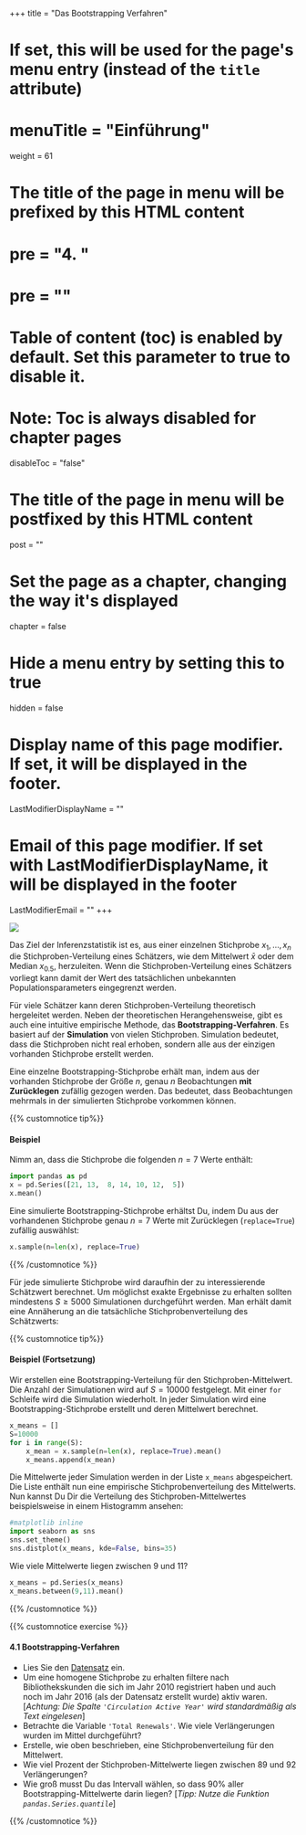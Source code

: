 +++
title = "Das Bootstrapping Verfahren"
# If set, this will be used for the page's menu entry (instead of the `title` attribute)
# menuTitle = "Einführung"
weight = 61
# The title of the page in menu will be prefixed by this HTML content
# pre = "<b>4. </b>"
# pre = "<i class='fab fa-github'></i>"
# Table of content (toc) is enabled by default. Set this parameter to true to disable it.
# Note: Toc is always disabled for chapter pages
disableToc = "false"

# The title of the page in menu will be postfixed by this HTML content
post = ""
# Set the page as a chapter, changing the way it's displayed
chapter = false
# Hide a menu entry by setting this to true
hidden = false
# Display name of this page modifier. If set, it will be displayed in the footer.
LastModifierDisplayName = ""
# Email of this page modifier. If set with LastModifierDisplayName, it will be displayed in the footer
LastModifierEmail = ""
+++

![](../bootstrap.files/bootstrap.png)


Das Ziel der Inferenzstatistik ist es, aus einer einzelnen Stichprobe $x_1, \dots, x_n$ die Stichproben-Verteilung eines Schätzers, wie dem Mittelwert $\bar{x}$ oder dem Median $x_{0.5}$, herzuleiten. Wenn die Stichproben-Verteilung eines Schätzers vorliegt kann damit der Wert des tatsächlichen unbekannten Populationsparameters eingegrenzt werden.

Für viele Schätzer kann deren Stichproben-Verteilung theoretisch hergeleitet werden. Neben der theoretischen Herangehensweise, gibt es auch eine intuitive empirische Methode, das **Bootstrapping-Verfahren**. Es basiert auf der **Simulation** von vielen Stichproben. Simulation bedeutet, dass die Stichproben nicht real erhoben, sondern alle aus der einzigen vorhanden Stichprobe erstellt werden.

Eine einzelne Bootstrapping-Stichprobe erhält man, indem aus der vorhanden Stichprobe der Größe $n$, genau $n$ Beobachtungen **mit Zurücklegen** zufällig gezogen werden. Das bedeutet, dass Beobachtungen mehrmals in der simulierten Stichprobe vorkommen können.

{{% customnotice tip%}}

#### Beispiel

Nimm an, dass die Stichprobe die folgenden $n=7$ Werte enthält:

```python
import pandas as pd
x = pd.Series([21, 13,  8, 14, 10, 12,  5])
x.mean()
```

Eine simulierte Bootstrapping-Stichprobe erhältst Du, indem Du aus der vorhandenen Stichprobe genau $n=7$ Werte mit Zurücklegen (`replace=True`) zufällig auswählst:

```python
x.sample(n=len(x), replace=True) 
```
{{% /customnotice %}}

Für jede simulierte Stichprobe wird daraufhin der zu interessierende Schätzwert berechnet. Um möglichst exakte Ergebnisse zu erhalten sollten mindestens $S \geq 5000$ Simulationen durchgeführt werden. Man erhält damit eine Annäherung an die tatsächliche Stichprobenverteilung des Schätzwerts:

{{% customnotice tip%}}

#### Beispiel (Fortsetzung)

Wir erstellen eine Bootstrapping-Verteilung für den Stichproben-Mittelwert. Die Anzahl der Simulationen wird auf $S=10000$ festgelegt. Mit einer `for` Schleife wird die Simulation wiederholt. In jeder Simulation wird eine Bootstrapping-Stichprobe erstellt und deren Mittelwert berechnet. 

```python
x_means = []
S=10000
for i in range(S):
    x_mean = x.sample(n=len(x), replace=True).mean()
    x_means.append(x_mean)
```

Die Mittelwerte jeder Simulation werden in der Liste `x_means` abgespeichert. Die Liste enthält nun eine empirische Stichprobenverteilung des Mittelwerts. Nun kannst Du Dir die Verteilung des Stichproben-Mittelwertes beispielsweise in einem Histogramm ansehen:

```python
#matplotlib inline
import seaborn as sns
sns.set_theme()
sns.distplot(x_means, kde=False, bins=35)
```

Wie viele Mittelwerte liegen zwischen 9 und 11?

```python
x_means = pd.Series(x_means)
x_means.between(9,11).mean()
```
{{% /customnotice %}}


{{% customnotice exercise %}}

#### 4.1 Bootstrapping-Verfahren

- Lies Sie den [Datensatz](/2023-2024-ZK_Data_Librarian_Modul_3/organisation/dataset/) ein.
- Um eine homogene Stichprobe zu erhalten filtere nach Bibliothekskunden die sich im Jahr 2010 registriert haben und auch noch im Jahr 2016 (als der Datensatz erstellt wurde) aktiv waren. [*Achtung: Die Spalte `'Circulation Active Year'` wird standardmäßig als Text eingelesen*] 
- Betrachte die Variable `'Total Renewals'`. Wie viele Verlängerungen wurden im Mittel durchgeführt?
- Erstelle, wie oben beschrieben, eine Stichprobenverteilung für den Mittelwert.
- Wie viel Prozent der Stichproben-Mittelwerte liegen zwischen 89 und 92 Verlängerungen?
- Wie groß musst Du das Intervall wählen, so dass 90% aller Bootstrapping-Mittelwerte darin liegen? [*Tipp: Nutze die Funktion `pandas.Series.quantile`*]

{{% /customnotice %}}

